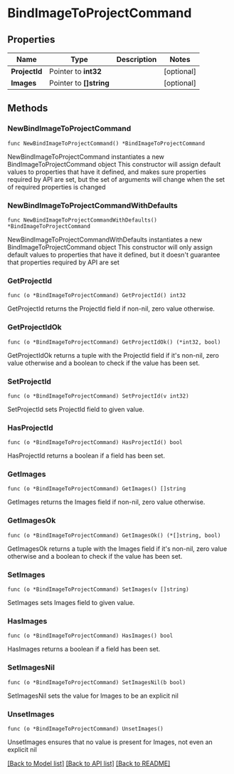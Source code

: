 # BindImageToProjectCommand

## Properties

Name | Type | Description | Notes
------------ | ------------- | ------------- | -------------
**ProjectId** | Pointer to **int32** |  | [optional] 
**Images** | Pointer to **[]string** |  | [optional] 

## Methods

### NewBindImageToProjectCommand

`func NewBindImageToProjectCommand() *BindImageToProjectCommand`

NewBindImageToProjectCommand instantiates a new BindImageToProjectCommand object
This constructor will assign default values to properties that have it defined,
and makes sure properties required by API are set, but the set of arguments
will change when the set of required properties is changed

### NewBindImageToProjectCommandWithDefaults

`func NewBindImageToProjectCommandWithDefaults() *BindImageToProjectCommand`

NewBindImageToProjectCommandWithDefaults instantiates a new BindImageToProjectCommand object
This constructor will only assign default values to properties that have it defined,
but it doesn't guarantee that properties required by API are set

### GetProjectId

`func (o *BindImageToProjectCommand) GetProjectId() int32`

GetProjectId returns the ProjectId field if non-nil, zero value otherwise.

### GetProjectIdOk

`func (o *BindImageToProjectCommand) GetProjectIdOk() (*int32, bool)`

GetProjectIdOk returns a tuple with the ProjectId field if it's non-nil, zero value otherwise
and a boolean to check if the value has been set.

### SetProjectId

`func (o *BindImageToProjectCommand) SetProjectId(v int32)`

SetProjectId sets ProjectId field to given value.

### HasProjectId

`func (o *BindImageToProjectCommand) HasProjectId() bool`

HasProjectId returns a boolean if a field has been set.

### GetImages

`func (o *BindImageToProjectCommand) GetImages() []string`

GetImages returns the Images field if non-nil, zero value otherwise.

### GetImagesOk

`func (o *BindImageToProjectCommand) GetImagesOk() (*[]string, bool)`

GetImagesOk returns a tuple with the Images field if it's non-nil, zero value otherwise
and a boolean to check if the value has been set.

### SetImages

`func (o *BindImageToProjectCommand) SetImages(v []string)`

SetImages sets Images field to given value.

### HasImages

`func (o *BindImageToProjectCommand) HasImages() bool`

HasImages returns a boolean if a field has been set.

### SetImagesNil

`func (o *BindImageToProjectCommand) SetImagesNil(b bool)`

 SetImagesNil sets the value for Images to be an explicit nil

### UnsetImages
`func (o *BindImageToProjectCommand) UnsetImages()`

UnsetImages ensures that no value is present for Images, not even an explicit nil

[[Back to Model list]](../README.md#documentation-for-models) [[Back to API list]](../README.md#documentation-for-api-endpoints) [[Back to README]](../README.md)


